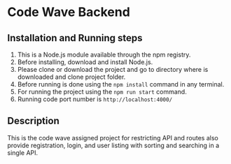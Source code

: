 # Code Wave Backend

## Installation and Running steps
1. This is a Node.js module available through the npm registry.
2. Before installing, download and install Node.js.
3. Please clone or download the project and go to directory where is downloaded and clone project folder.
4. Before running is done using the `npm install` command in any terminal.
5. For running the project using the `npm run start` command.
6. Running code port number is `http://localhost:4000/`

## Description
This is the code wave assigned project for restricting API and routes also provide registration, login, and user listing with sorting and searching in a single API.
